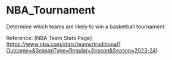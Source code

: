 # NBA_Tournament
Determine which teams are likely to win a basketball tournament.

Reference: [NBA Team Stats Page] (https://www.nba.com/stats/teams/traditional?Outcome=&SeasonType=Regular+Season&Season=2023-24)
